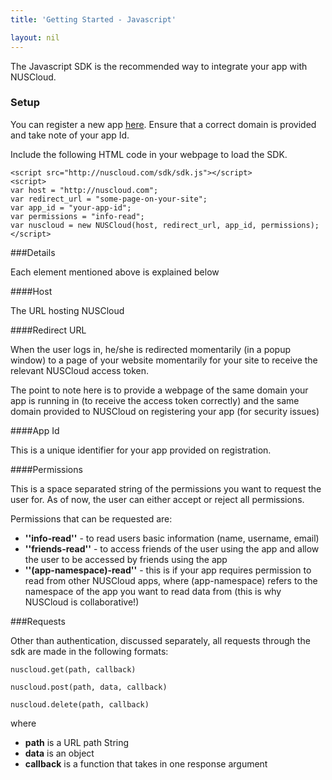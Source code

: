```yaml
---
title: 'Getting Started - Javascript'

layout: nil
---
```


The Javascript SDK is the recommended way to integrate your app with NUSCloud.

### Setup

You can register a new app [here](http://nuscloud.com/client/registration). Ensure that a correct domain is provided and take note of your app Id.

Include the following HTML code in your webpage to load the SDK.
 

```
<script src="http://nuscloud.com/sdk/sdk.js"></script>
<script>
var host = "http://nuscloud.com";
var redirect_url = "some-page-on-your-site";
var app_id = "your-app-id";
var permissions = "info-read";
var nuscloud = new NUSCloud(host, redirect_url, app_id, permissions);
</script>
```

###Details

Each element mentioned above is explained below

####Host

The URL hosting NUSCloud

####Redirect URL

When the user logs in, he/she is redirected momentarily (in a popup window) to a page of your website momentarily for your site to receive the relevant NUSCloud access token.

The point to note here is to provide a webpage of the same domain your app is running in (to receive the access token correctly) and the same domain provided to NUSCloud on registering your app (for security issues)

####App Id

This is a unique identifier for your app provided on registration.

####Permissions

This is a space separated string of the permissions you want to request the user for. As of now, the user can either accept or reject all permissions.

Permissions that can be requested are:

- **''info-read''** - to read users basic information (name, username, email)
- **''friends-read''** - to access friends of the user using the app and allow the user to be accessed by friends using the app
- **''(app-namespace)-read''** - this is if your app requires permission to read from other NUSCloud apps, where (app-namespace) refers to the namespace of the app you want to read data from (this is why NUSCloud is collaborative!)

###Requests

Other than authentication, discussed separately, all requests through the sdk are made in the following formats:

```nuscloud.get(path, callback)```

```nuscloud.post(path, data, callback)```

```nuscloud.delete(path, callback)```

where

- **path** is a URL path String
- **data** is an object
- **callback** is a function that takes in one response argument
